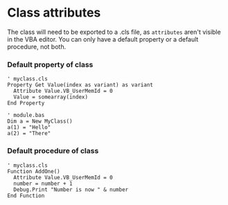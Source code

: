 # Class attributes

The class will need to be exported to a .cls file, as `attributes` aren't visible in the VBA editor. You can only have a default property or a default procedure, not both.

### Default property of class
```basic
' myclass.cls
Property Get Value(index as variant) as variant
  Attribute Value.VB_UserMemId = 0
  Value = somearray(index)
End Property

' module.bas
Dim a = New MyClass()
a(1) = "Hello"
a(2) = "There"
```

### Default procedure of class
```basic
' myclass.cls
Function AddOne()
  Attribute Value.VB_UserMemId = 0
  number = number + 1
  Debug.Print "Number is now " & number
End Function
```
